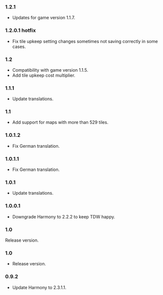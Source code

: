 ### 1.2.1
- Updates for game version 1.1.7.

### 1.2.0.1 hotfix
- Fix tile upkeep setting changes sometimes not saving correctly in some cases.

### 1.2
- Compatibility with game version 1.1.5.
- Add tile upkeep cost multiplier.

### 1.1.1
- Update translations.

### 1.1
- Add support for maps with more than 529 tiles.

### 1.0.1.2
- Fix German translation.

### 1.0.1.1
- Fix German translation.

### 1.0.1
- Update translations.

### 1.0.0.1
- Downgrade Harmony to 2.2.2 to keep TDW happy.

### 1.0
Release version.

### 1.0
- Release version.

### 0.9.2
- Update Harmony to 2.3.1.1.